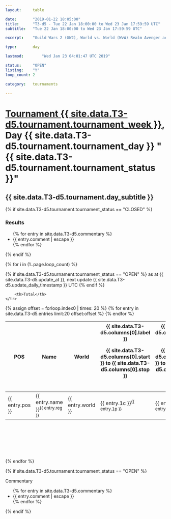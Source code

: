 ```yaml
---
layout: 	table

date: 		"2019-01-22 18:05:00"
title: 		"T3-d5 - Tue 22 Jan 18:00:00 to Wed 23 Jan 17:59:59 UTC"
subtitle: 	"Tue 22 Jan 18:00:00 to Wed 23 Jan 17:59:59 UTC"

excerpt:    "Guild Wars 2 (GW2), World vs. World (WvW) Realm Avenger achivement Tournament. \"Every Kill Counts\""

type:       day

lastmod: 		"Wed Jan 23 04:01:47 UTC 2019"

status:     "OPEN"
listing:    "Y"
loop_count: 2

category: 	tournaments

---
```

<div class="table_header">
    <h1><a href="{{ site.data.T3-d5.tournament.week_url }}">Tournament {{ site.data.T3-d5.tournament.tournament_week }}</a>, Day {{ site.data.T3-d5.tournament.tournament_day }} "{{ site.data.T3-d5.tournament.tournament_status }}"</h1>
    <h2>{{ site.data.T3-d5.tournament.day_subtitle }}</h2> 
</div>

{% if site.data.T3-d5.tournament.tournament_status == "CLOSED" %} 
<div class="commentary">
  <h3>Results</h3>
  <ul>
    {% for entry in site.data.T3-d5.commentary %}
    <li class="commentary_list">{{ entry.comment | escape }}</li>
    {% endfor %}
  </ul>
</div>
{% endif %}


{% for i in (1..page.loop_count) %}

{% if site.data.T3-d5.tournament.tournament_status == "OPEN" %} 
<span class="table_nextupdate">as at {{ site.data.T3-d5.update_at }}, next update {{ site.data.T3-d5.update_daily_timestamp }} UTC</span> 
{% endif %}

<table class="day_table">
  <colgroup>
    <col style="width:18px">
    <col style="width:55px">
    <col style="width:55px">
    <col style="width:12px">
    <col style="width:12px">
    <col style="width:12px">
    <col style="width:12px">
    <col style="width:12px">
    <col style="width:12px">
    <col style="width:12px">
    <col style="width:12px">
    <col style="width:12px">
    <col style="width:12px">
    <col style="width:12px">
    <col style="width:12px">
    <col style="width:12px">
    <col style="width:12px">
    <col style="width:12px">
    <col style="width:12px">
    <col style="width:12px">
    <col style="width:12px">
    <col style="width:12px">
    <col style="width:12px">
    <col style="width:12px">
    <col style="width:12px">
    <col style="width:12px">
    <col style="width:12px">
    <col style="width:18px">
  </colgroup>  
  <thead>
    <tr>
        <th>POS</th>
        <th class="AlignLeft">Name</th>
        <th class="AlignLeft">World</th>

<th><div class="label">{{ site.data.T3-d5.columns[0].label }}<p class="onhover">{{ site.data.T3-d5.columns[0].start }} to {{ site.data.T3-d5.columns[0].stop }}</p></div>​</th>
<th><div class="label">{{ site.data.T3-d5.columns[1].label }}<p class="onhover">{{ site.data.T3-d5.columns[1].start }} to {{ site.data.T3-d5.columns[1].stop }}</p></div>​</th>
<th><div class="label">{{ site.data.T3-d5.columns[2].label }}<p class="onhover">{{ site.data.T3-d5.columns[2].start }} to {{ site.data.T3-d5.columns[2].stop }}</p></div>​</th>
<th><div class="label">{{ site.data.T3-d5.columns[3].label }}<p class="onhover">{{ site.data.T3-d5.columns[3].start }} to {{ site.data.T3-d5.columns[3].stop }}</p></div>​</th>
<th><div class="label">{{ site.data.T3-d5.columns[4].label }}<p class="onhover">{{ site.data.T3-d5.columns[4].start }} to {{ site.data.T3-d5.columns[4].stop }}</p></div>​</th>
<th><div class="label">{{ site.data.T3-d5.columns[5].label }}<p class="onhover">{{ site.data.T3-d5.columns[5].start }} to {{ site.data.T3-d5.columns[5].stop }}</p></div>​</th>
<th><div class="label">{{ site.data.T3-d5.columns[6].label }}<p class="onhover">{{ site.data.T3-d5.columns[6].start }} to {{ site.data.T3-d5.columns[6].stop }}</p></div>​</th>
<th><div class="label">{{ site.data.T3-d5.columns[7].label }}<p class="onhover">{{ site.data.T3-d5.columns[7].start }} to {{ site.data.T3-d5.columns[7].stop }}</p></div>​</th>
<th><div class="label">{{ site.data.T3-d5.columns[8].label }}<p class="onhover">{{ site.data.T3-d5.columns[8].start }} to {{ site.data.T3-d5.columns[8].stop }}</p></div>​</th>
<th><div class="label">{{ site.data.T3-d5.columns[9].label }}<p class="onhover">{{ site.data.T3-d5.columns[9].start }} to {{ site.data.T3-d5.columns[9].stop }}</p></div>​</th>
<th><div class="label">{{ site.data.T3-d5.columns[10].label }}<p class="onhover">{{ site.data.T3-d5.columns[10].start }} to {{ site.data.T3-d5.columns[10].stop }}</p></div>​</th>

<th><div class="label">{{ site.data.T3-d5.columns[11].label }}<p class="onhover">{{ site.data.T3-d5.columns[11].start }} to {{ site.data.T3-d5.columns[11].stop }}</p></div>​</th>
<th><div class="label">{{ site.data.T3-d5.columns[12].label }}<p class="onhover">{{ site.data.T3-d5.columns[12].start }} to {{ site.data.T3-d5.columns[12].stop }}</p></div>​</th>
<th><div class="label">{{ site.data.T3-d5.columns[13].label }}<p class="onhover">{{ site.data.T3-d5.columns[13].start }} to {{ site.data.T3-d5.columns[13].stop }}</p></div>​</th>
<th><div class="label">{{ site.data.T3-d5.columns[14].label }}<p class="onhover">{{ site.data.T3-d5.columns[14].start }} to {{ site.data.T3-d5.columns[14].stop }}</p></div>​</th>
<th><div class="label">{{ site.data.T3-d5.columns[15].label }}<p class="onhover">{{ site.data.T3-d5.columns[15].start }} to {{ site.data.T3-d5.columns[15].stop }}</p></div>​</th>
<th><div class="label">{{ site.data.T3-d5.columns[16].label }}<p class="onhover">{{ site.data.T3-d5.columns[16].start }} to {{ site.data.T3-d5.columns[16].stop }}</p></div>​</th>
<th><div class="label">{{ site.data.T3-d5.columns[17].label }}<p class="onhover">{{ site.data.T3-d5.columns[17].start }} to {{ site.data.T3-d5.columns[17].stop }}</p></div>​</th>
<th><div class="label">{{ site.data.T3-d5.columns[18].label }}<p class="onhover">{{ site.data.T3-d5.columns[18].start }} to {{ site.data.T3-d5.columns[18].stop }}</p></div>​</th>
<th><div class="label">{{ site.data.T3-d5.columns[19].label }}<p class="onhover">{{ site.data.T3-d5.columns[19].start }} to {{ site.data.T3-d5.columns[19].stop }}</p></div>​</th>
<th><div class="label">{{ site.data.T3-d5.columns[20].label }}<p class="onhover">{{ site.data.T3-d5.columns[20].start }} to {{ site.data.T3-d5.columns[20].stop }}</p></div>​</th>

<th><div class="label">{{ site.data.T3-d5.columns[21].label }}<p class="onhover">{{ site.data.T3-d5.columns[21].start }} to {{ site.data.T3-d5.columns[21].stop }}</p></div>​</th>
<th><div class="label">{{ site.data.T3-d5.columns[22].label }}<p class="onhover">{{ site.data.T3-d5.columns[22].start }} to {{ site.data.T3-d5.columns[22].stop }}</p></div>​</th>
<th><div class="label">{{ site.data.T3-d5.columns[23].label }}<p class="onhover">{{ site.data.T3-d5.columns[23].start }} to {{ site.data.T3-d5.columns[23].stop }}</p></div>​</th>

        <th>Total</th>
    </tr>
  </thead>
  {% assign offset = forloop.index0 | times: 20 %}
<tbody>
{% for entry in site.data.T3-d5.entries limit:20 offset:offset %}
  <tr>
    <td class="pl{{ entry.pos }}">{{ entry.pos }}</td>
    <td class="AlignLeft">{{ entry.name }}<sup>{{ entry.reg }}</sup></td>
    <td class="AlignLeft">{{ entry.world }}</td>
    <td class="pl{{ entry.1p }}">{{ entry.1c }}<sup>{{ entry.1p }}</sup></td>
    <td class="pl{{ entry.2p }}">{{ entry.2c }}<sup>{{ entry.2p }}</sup></td>
    <td class="pl{{ entry.3p }}">{{ entry.3c }}<sup>{{ entry.3p }}</sup></td>
    <td class="pl{{ entry.4p }}">{{ entry.4c }}<sup>{{ entry.4p }}</sup></td>
    <td class="pl{{ entry.5p }}">{{ entry.5c }}<sup>{{ entry.5p }}</sup></td>
    <td class="pl{{ entry.6p }}">{{ entry.6c }}<sup>{{ entry.6p }}</sup></td>
    <td class="pl{{ entry.7p }}">{{ entry.7c }}<sup>{{ entry.7p }}</sup></td>
    <td class="pl{{ entry.8p }}">{{ entry.8c }}<sup>{{ entry.8p }}</sup></td>
    <td class="pl{{ entry.9p }}">{{ entry.9c }}<sup>{{ entry.9p }}</sup></td>
    <td class="pl{{ entry.10p }}">{{ entry.10c }}<sup>{{ entry.10p }}</sup></td>
    <td class="pl{{ entry.11p }}">{{ entry.11c }}<sup>{{ entry.11p }}</sup></td>
    <td class="pl{{ entry.12p }}">{{ entry.12c }}<sup>{{ entry.12p }}</sup></td>
    <td class="pl{{ entry.13p }}">{{ entry.13c }}<sup>{{ entry.13p }}</sup></td>
    <td class="pl{{ entry.14p }}">{{ entry.14c }}<sup>{{ entry.14p }}</sup></td>
    <td class="pl{{ entry.15p }}">{{ entry.15c }}<sup>{{ entry.15p }}</sup></td>
    <td class="pl{{ entry.16p }}">{{ entry.16c }}<sup>{{ entry.16p }}</sup></td>
    <td class="pl{{ entry.17p }}">{{ entry.17c }}<sup>{{ entry.17p }}</sup></td>
    <td class="pl{{ entry.18p }}">{{ entry.18c }}<sup>{{ entry.18p }}</sup></td>
    <td class="pl{{ entry.19p }}">{{ entry.19c }}<sup>{{ entry.19p }}</sup></td>
    <td class="pl{{ entry.20p }}">{{ entry.20c }}<sup>{{ entry.20p }}</sup></td>
    <td class="pl{{ entry.21p }}">{{ entry.21c }}<sup>{{ entry.21p }}</sup></td>
    <td class="pl{{ entry.22p }}">{{ entry.22c }}<sup>{{ entry.22p }}</sup></td>
    <td class="pl{{ entry.23p }}">{{ entry.23c }}<sup>{{ entry.23p }}</sup></td>
    <td class="pl{{ entry.24p }}">{{ entry.24c }}<sup>{{ entry.24p }}</sup></td>
    <td>{{ entry.total }}</td>
  </tr>
{% endfor %}  
</tbody>
</table>
<div class="leaderboard">
  <script async src="//pagead2.googlesyndication.com/pagead/js/adsbygoogle.js"></script>
  <!-- 728x90 -->
  <ins class="adsbygoogle"
       style="display:inline-block;width:728px;height:90px"
       data-ad-client="ca-pub-3274917281288240"
       data-ad-slot="3870538733"></ins>
  <script>
  (adsbygoogle = window.adsbygoogle || []).push({});
  </script>    
</div>
<br />
{% endfor %}

{% if site.data.T3-d5.tournament.tournament_status == "OPEN" %} 
<div class="commentary">
  <span class="commentary_title">Commentary</span>
  <ul>
    {% for entry in site.data.T3-d5.commentary %}
    <li class="commentary_list">{{ entry.comment | escape }}</li>
    {% endfor %}
  </ul>
</div>
{% endif %}


